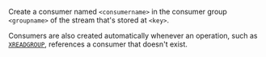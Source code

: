 Create a consumer named `<consumername>` in the consumer group `<groupname>` of the stream that's stored at `<key>`.

Consumers are also created automatically whenever an operation, such as [`XREADGROUP`](./xreadgroup), references a consumer that doesn't exist.

